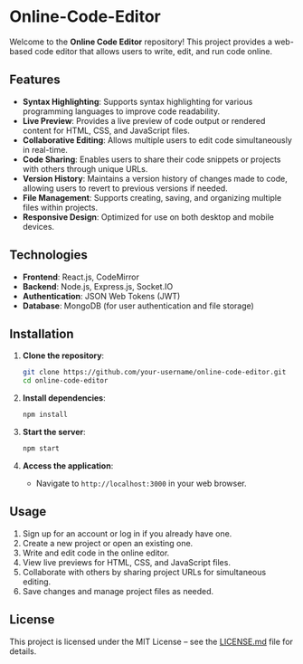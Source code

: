 # Online-Code-Editor

Welcome to the **Online Code Editor** repository! This project provides a web-based code editor that allows users to write, edit, and run code online.

## Features

- **Syntax Highlighting**: Supports syntax highlighting for various programming languages to improve code readability.
- **Live Preview**: Provides a live preview of code output or rendered content for HTML, CSS, and JavaScript files.
- **Collaborative Editing**: Allows multiple users to edit code simultaneously in real-time.
- **Code Sharing**: Enables users to share their code snippets or projects with others through unique URLs.
- **Version History**: Maintains a version history of changes made to code, allowing users to revert to previous versions if needed.
- **File Management**: Supports creating, saving, and organizing multiple files within projects.
- **Responsive Design**: Optimized for use on both desktop and mobile devices.

## Technologies

- **Frontend**: React.js, CodeMirror
- **Backend**: Node.js, Express.js, Socket.IO
- **Authentication**: JSON Web Tokens (JWT)
- **Database**: MongoDB (for user authentication and file storage)

## Installation

1. **Clone the repository**:
   ```bash
   git clone https://github.com/your-username/online-code-editor.git
   cd online-code-editor
   ```

2. **Install dependencies**:
   ```bash
   npm install
   ```

3. **Start the server**:
   ```bash
   npm start
   ```

4. **Access the application**:
   - Navigate to `http://localhost:3000` in your web browser.

## Usage

1. Sign up for an account or log in if you already have one.
2. Create a new project or open an existing one.
3. Write and edit code in the online editor.
4. View live previews for HTML, CSS, and JavaScript files.
5. Collaborate with others by sharing project URLs for simultaneous editing.
6. Save changes and manage project files as needed.

## License

This project is licensed under the MIT License – see the [LICENSE.md](LICENSE.md) file for details.
